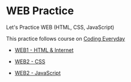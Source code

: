# WEB Practice

Let's Practice WEB (HTML, CSS, JavaScript)

This practice follows course on [Coding Everyday](https://opentutorials.org/course/1)

  * [WEB1 - HTML & Internet](https://opentutorials.org/course/3084)

  * [WEB2 - CSS](https://opentutorials.org/course/3086)

  * [WEB2 - JavaScript](https://opentutorials.org/course/3085)


